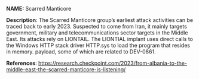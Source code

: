 **NAME:**
Scarred Manticore

**Description**:
The Scarred Manticore group’s earliest attack activities can be traced back to early 2023. Suspected to come from Iran, it mainly targets government, military and telecommunications sector targets in the Middle East. Its attacks rely on LIONTAIL. The LIONTIAL implant uses direct calls to the Windows HTTP stack driver HTTP.sys to load the program that resides in memory. payload, some of which are related to DEV-0861.

**References**:
https://research.checkpoint.com/2023/from-albania-to-the-middle-east-the-scarred-manticore-is-listening/